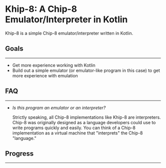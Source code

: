 # Khip-8: A Chip-8 Emulator/Interpreter in Kotlin

Khip-8 is a simple Chip-8 emulator/interpreter written in Kotlin. 

## Goals

---
- Get more experience working with Kotlin
- Build out a simple emulator (or emulator-like program in this case) to get more experience with emulation

## FAQ

-----
- *Is this program an emulator or an interpreter?*

    Strictly speaking, all Chip-8 implementations like Khip-8 are interpreters. 
    Chip-8 was originally designed as a language developers could use to write programs quickly and easily.
    You can think of a Chip-8 implementation as a virtual machine that "interprets" the Chip-8 "language." 

## Progress


---